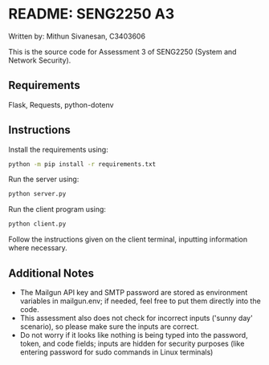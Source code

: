 # README: SENG2250 A3

Written by: Mithun Sivanesan, C3403606

This is the source code for Assessment 3 of SENG2250 (System and Network Security).

## Requirements

Flask, Requests, python-dotenv

## Instructions

Install the requirements using:
```sh
python -m pip install -r requirements.txt
```
Run the server using:
```sh
python server.py
```
Run the client program using:
```sh
python client.py
```
Follow the instructions given on the client terminal, inputting information where necessary.

## Additional Notes
- The Mailgun API key and SMTP password are stored as environment variables in mailgun.env; if needed, feel free to put them directly into the code.
- This assessment also does not check for incorrect inputs ('sunny day' scenario), so please make sure the inputs are correct.
- Do not worry if it looks like nothing is being typed into the password, token, and code fields; inputs are hidden for security purposes (like entering password for sudo commands in Linux terminals)